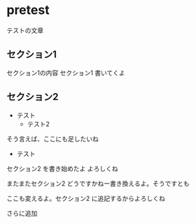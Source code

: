 # pretest

テストの文章

## セクション1

セクション1の内容
セクション1 書いてくよ

## セクション2

- テスト
  - テスト2

そう言えば、ここにも足したいね

* テスト

セクション2 を書き始めたよ
よろしくね

またまたセクション2 どうですかねー書き換えるよ。そうですとも

ここも変えるよ。セクション2 に追記するからよろしくね

さらに追加
